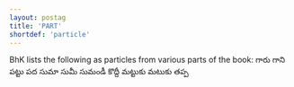 ```yaml
---
layout: postag
title: 'PART'
shortdef: 'particle'
---
```


BhK lists the following as particles from various parts of the book:
గారు 
గాని 
పట్టు 
పద 
సుమా 
సుమీ 
సుమండీ 
కొద్దీ 
మట్టుకు
మటుకు 
తప్ప
